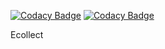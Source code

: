 
[![Codacy Badge](https://api.codacy.com/project/badge/Grade/cb59a887e6a447ec9e2ef91119e3c1bf)](https://app.codacy.com/manual/thiagoltavares/Ecollect?utm_source=github.com&utm_medium=referral&utm_content=thiagoltavares/Ecollect&utm_campaign=Badge_Grade_Dashboard)
[![Codacy Badge](https://api.codacy.com/project/badge/Grade/cb59a887e6a447ec9e2ef91119e3c1bf)](https://app.codacy.com/manual/thiagoltavares/Ecollect?utm_source=github.com&utm_medium=referral&utm_content=thiagoltavares/Ecollect&utm_campaign=Badge_Grade_Dashboard)

Ecollect
